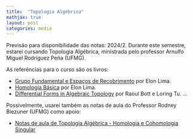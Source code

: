 ```yaml
---
title:  "Topologia Algébrica"
mathjax: true
layout: post
categories: media
---
```


Previsão para disponibilidade das notas: 2024/2. Durante este semestre, estarei cursando Topologia Algébrica, ministrada pelo professor Arnulfo Miguel Rodríguez Peña (UFMG).

As referências para o curso são os livros:

- [Grupo Fundamental e Espaços de Recobrimento](https://impa.br/page-livros/grupo-fundamental-e-espacos-de-recobrimento/) por Elon Lima.
- [Homologia Básica](https://impa.br/page-livros/homologia-basica/) por Elon Lima.
- [Differential Forms in Algebraic Topology](https://link.springer.com/book/10.1007/978-1-4757-3951-0) por Raoul Bott e Loring Tu.
...

Possivelmente, usarei também as notas de aula do Professor Rodney Biezuner (UFMG) como apoio:
- <a href="http://150.164.25.15/~rodney/notas_de_aula/topologiaAlgebrica.pdf" target="_blank">Notas de aula de Topologia Algébrica - Homologia e Cohomologia Singular</a>
